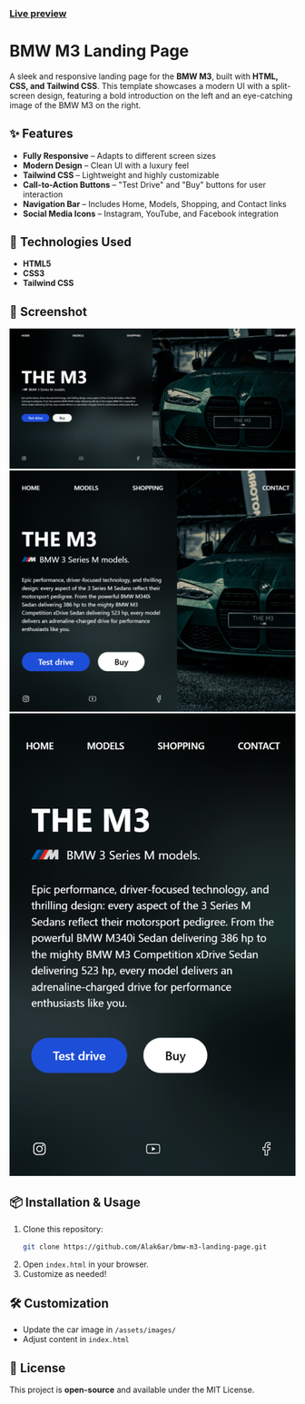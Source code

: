 ### [Live preview](https://alak6ar.github.io/bmw-m3-landing-page/)

# BMW M3 Landing Page

A sleek and responsive landing page for the **BMW M3**, built with **HTML, CSS, and Tailwind CSS**. This template showcases a modern UI with a split-screen design, featuring a bold introduction on the left and an eye-catching image of the BMW M3 on the right.

## ✨ Features

- **Fully Responsive** – Adapts to different screen sizes
- **Modern Design** – Clean UI with a luxury feel
- **Tailwind CSS** – Lightweight and highly customizable
- **Call-to-Action Buttons** – "Test Drive" and "Buy" buttons for user interaction
- **Navigation Bar** – Includes Home, Models, Shopping, and Contact links
- **Social Media Icons** – Instagram, YouTube, and Facebook integration

## 🚀 Technologies Used

- **HTML5**
- **CSS3**
- **Tailwind CSS**

## 📸 Screenshot
![...](assets/previews/Desktop.png)
![...](assets/previews/Tablet.png)
![...](assets/previews/Mobile.png)


## 📦 Installation & Usage

1. Clone this repository:
   ```bash
   git clone https://github.com/Alak6ar/bmw-m3-landing-page.git
   ```
2. Open `index.html` in your browser.
3. Customize as needed!

## 🛠 Customization

- Update the car image in `/assets/images/`
- Adjust content in `index.html`

## 📜 License

This project is **open-source** and available under the MIT License.